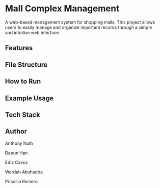 # Mall Complex Management
A web-based management system for shopping malls.
This project allows users to easily manage and organize important records through a simple and intuitive web interface.

## Features


## File Structure


## How to Run


## Example Usage


## Tech Stack


## Author
Anthony Nuth

Daeun Han

Ediz Cavus

Wardah Abuhadba

Priscilla Romero
